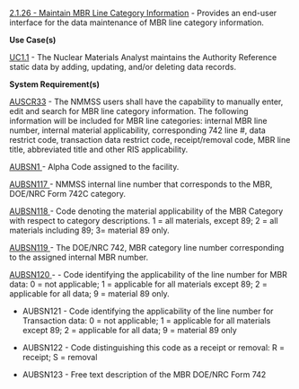 <a href="https://dev.azure.com/Link-Technologies/NMMSS%20Requirements/_workitems/edit/114/" target="_blank">2.1.26 - Maintain MBR Line Category Information</a> - Provides an end-user interface for the data maintenance of MBR line category information.


**Use Case(s)**

<a href="https://dev.azure.com/Link-Technologies/NMMSS%20Requirements/_workitems/edit/10/" target="_blank">UC1.1</a> - The Nuclear Materials Analyst maintains the Authority Reference static data by adding, updating, and/or deleting data records.

**System Requirement(s)**

<a href="https://dev.azure.com/Link-Technologies/NMMSS%20Requirements/_workitems/edit/411/" target="_blank">AUSCR33</a> - The NMMSS users shall have the capability to manually enter, edit and search for MBR line category information. The following information will be included for MBR line categories: internal MBR line number, internal material applicability, corresponding 742 line #, data restrict code, transaction data restrict code, receipt/removal code, MBR line title, abbreviated title and other RIS applicability.

<a href="https://dev.azure.com/Link-Technologies/NMMSS%20Requirements/_workitems/edit/75/" target="_blank">AUBSN1 </a> - Alpha Code assigned to the facility.

<a href="https://dev.azure.com/Link-Technologies/NMMSS%20Requirements/_workitems/edit/413/" target="_blank">AUBSN117 </a> - NMMSS internal line number that corresponds to the MBR, DOE/NRC Form 742C category.


<a href="https://dev.azure.com/Link-Technologies/NMMSS%20Requirements/_workitems/edit/414/" target="_blank">AUBSN118 </a> - Code denoting the material applicability of the MBR Category with respect to category descriptions.  1 = all materials, except 89; 2 = all materials including 89; 3= material 89 only.

<a href="https://dev.azure.com/Link-Technologies/NMMSS%20Requirements/_workitems/edit/415/" target="_blank">AUBSN119 </a> - The DOE/NRC 742, MBR category line number corresponding to the assigned internal MBR number.

<a href="https://dev.azure.com/Link-Technologies/NMMSS%20Requirements/_workitems/edit/416/" target="_blank">AUBSN120 </a> - - Code identifying the applicability of the line number for MBR data: 0 = not applicable; 1 = applicable for all materials except 89; 2 = applicable for all data; 9 = material 89 only.



- AUBSN121 - Code identifying the applicability of the line number for Transaction data: 0 = not applicable; 1 = applicable for all materials except 89; 2 = applicable for all data; 9 = material 89 only

- AUBSN122 - Code distinguishing this code as a receipt or removal: R = receipt; S = removal

- AUBSN123 - Free text description of the MBR DOE/NRC Form 742

